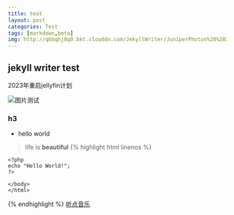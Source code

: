 ```yaml
---
title: test
layout: post
categories: Test
tags: [markdown,beta]
img: http://q6bqhj8q0.bkt.clouddn.com/JekyllWriter/JuniperPhoton%20%202020-02-15%2012-00-00.jpg
---
```

## jekyll writer test

2023年重启jellyfin计划

![图片测试](http://img.violin.site/FgRl3i79QzO0t_UflUox6mL9eFkp)

### h3

* hello world

> life is __beautiful__
{% highlight html linenos %}
    <!DOCTYPE html>
    <html>
    <body>

    <?php
    echo "Hello World!";
    ?>
    
    </body>
    </html>
{% endhighlight %}
[听点音乐](http://m.violin.site/music)
